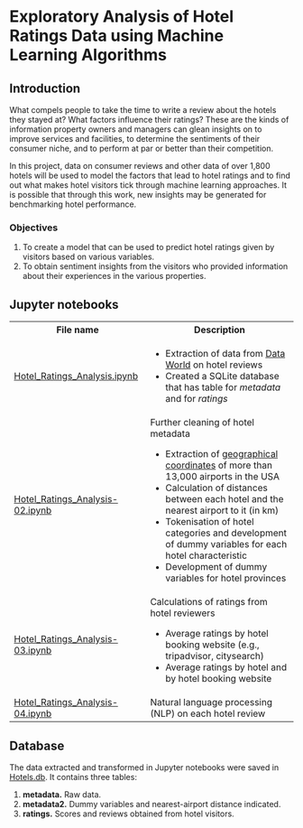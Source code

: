 # Exploratory Analysis of Hotel Ratings Data using Machine Learning Algorithms
## Introduction
What compels people to take the time to write a review about the hotels they stayed at? What factors influence their ratings? These are the kinds of information property owners and managers can glean insights on to improve services and facilities, to determine the sentiments of their consumer niche, and to perform at par or better than their competition.

In this project, data on consumer reviews and other data of over 1,800 hotels will be used to model the factors that lead to hotel ratings and to find out what makes hotel visitors tick through machine learning approaches. It is possible that through this work, new insights may be generated for benchmarking hotel performance.

### Objectives
1. To create a model that can be used to predict hotel ratings given by visitors based on various variables.
2. To obtain sentiment insights from the visitors who provided information about their experiences in the various properties.

## Jupyter notebooks
<table>
    <tr>
        <th>File name</th> <th>Description</th>
    </tr>
    <tr>
        <td><a href = "https://github.com/janelcv/Hotel_Rating_Analysis/blob/master/Hotel_Ratings_Analysis.ipynb">Hotel_Ratings_Analysis.ipynb</a></td>
        <td>
            <ul>
                <li>Extraction of data from <a href = "https://data.world">Data World</a> on hotel reviews</li>
                <li>Created a SQLite database that has table for <i>metadata</i> and for <i>ratings</i></td>
    </tr>
    <tr>
        <td><a href = "https://github.com/janelcv/Hotel_Rating_Analysis/blob/master/Hotel_Ratings_Analysis-02.ipynb">Hotel_Ratings_Analysis-02.ipynb</a></td>
        <td>Further cleaning of hotel metadata
            <ul>
                <li>Extraction of <a href = "https://opendata.socrata.com/dataset/Airport-Codes-mapped-to-Latitude-Longitude-in-the-/rxrh-4cxm">geographical coordinates</a> of more than 13,000 airports in the USA</li>
                <li>Calculation of distances between each hotel and the nearest airport to it (in km)</li>
                <li>Tokenisation of hotel categories and development of dummy variables for each hotel characteristic</li>
                <li>Development of dummy variables for hotel provinces</li>
            </ul>
        </td>
    </tr>
    <tr>
        <td><a href = "https://github.com/janelcv/Hotel_Rating_Analysis/blob/master/Hotel_Ratings_Analysis-03.ipynb">Hotel_Ratings_Analysis-03.ipynb</a></td>
        <td>Calculations of ratings from hotel reviewers
            <ul>
                <li>Average ratings by hotel booking website (e.g., tripadvisor, citysearch)</li>
                <li>Average ratings by hotel and by hotel booking website</li>
            </ul>
        </td>
    </tr>
    <tr>
        <td><a href = "https://github.com/janelcv/Hotel_Rating_Analysis/blob/master/Hotel_Ratings_Analysis-04.ipynb">Hotel_Ratings_Analysis-04.ipynb</a></td>
        <td>Natural language processing (NLP) on each hotel review</td>
    </tr>
</table>

## Database
The data extracted and transformed in Jupyter notebooks were saved in <a href = "https://github.com/janelcv/Hotel_Rating_Analysis/blob/master/Data/Hotels.db">Hotels.db</a>. It contains three tables:
1. <b>metadata.</b> Raw data.
2. <b>metadata2.</b> Dummy variables and nearest-airport distance indicated.
3. <b>ratings.</b> Scores and reviews obtained from hotel visitors.